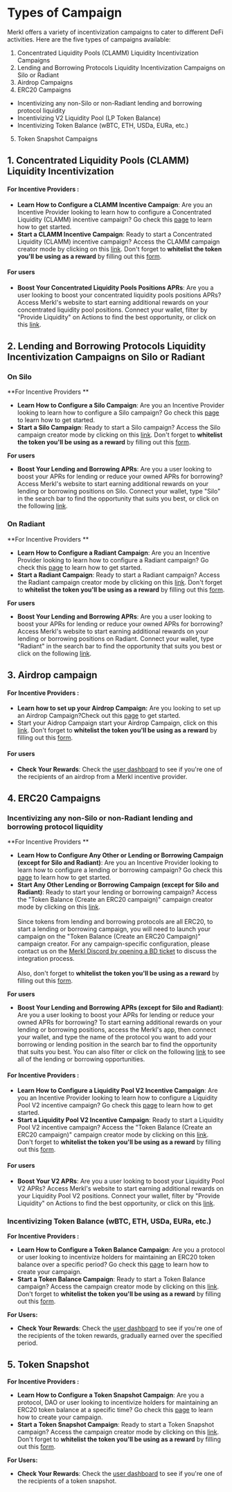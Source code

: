# Types of Campaign

Merkl offers a variety of incentivization campaigns to cater to different DeFi activities. Here are the five types of campaigns available:

1. Concentrated Liquidity Pools (CLAMM) Liquidity Incentivization Campaigns
2. Lending and Borrowing Protocols Liquidity Incentivization Campaigns on Silo or Radiant
3. Airdrop Campaigns
4. ERC20 Campaigns

* Incentivizing any non-Silo or non-Radiant lending and borrowing protocol liquidity
* Incentivizing V2 Liquidity Pool (LP Token Balance)
* Incentivizing Token Balance (wBTC, ETH, USDa, EURa, etc.)

5. Token Snapshot Campaigns

## 1. Concentrated Liquidity Pools (CLAMM) Liquidity Incentivization

#### For Incentive Providers :

* **Learn How to Configure a CLAMM Incentive Campaign**: Are you an Incentive Provider looking to learn how to configure a Concentrated Liquidity (CLAMM) incentive campaign? Go check this [page](../distribute-with-merkl/types-of-campaign/concentrated-liquidity-pool-incentivization-campaign.md) to learn how to get started.
* **Start a CLAMM Incentive Campaign**: Ready to start a Concentrated Liquidity (CLAMM) incentive campaign? Access the CLAMM campaign creator mode by clicking on this [link](https://app.merkl.xyz/create/pool).
Don't forget to **whitelist the token you'll be using as a reward** by filling out this [form](https://tally.so/r/3y2bqx).

#### For users

* **Boost Your Concentrated Liquidity Pools Positions APRs**: Are you a user looking to boost your concentrated liquidity pools positions APRs? Access Merkl's website to start earning additional rewards on your concentrated liquidity pool positions. Connect your wallet, filter by "Provide Liquidity" on Actions to find the best opportunity, or click on this [link](https://app.merkl.xyz/?action=pool).

## 2. Lending and Borrowing Protocols Liquidity Incentivization Campaigns on Silo or Radiant

### On Silo

**For Incentive Providers **

* **Learn How to Configure a Silo Campaign**: Are you an Incentive Provider looking to learn how to configure a Silo campaign? Go check this [page](../distribute-with-merkl/types-of-campaign/lending-borrowing-incentivization-campaign-on-silo.md) to learn how to get started.
* **Start a Silo Campaign**: Ready to start a Silo campaign? Access the Silo campaign creator mode by clicking on this [link](https://app.merkl.xyz/create/silo).
Don't forget to **whitelist the token you'll be using as a reward** by filling out this [form](https://tally.so/r/3y2bqx).

**For users**

* **Boost Your Lending and Borrowing APRs**: Are you a user looking to boost your APRs for lending or reduce your owned APRs for borrowing? Access Merkl's website to start earning additional rewards on your lending or borrowing positions on Silo. Connect your wallet, type "Silo" in the search bar to find the opportunity that suits you best, or click on the following [link](https://app.merkl.xyz/?search=silo).

### On Radiant

**For Incentive Providers **

* **Learn How to Configure a Radiant Campaign**: Are you an Incentive Provider looking to learn how to configure a Radiant campaign? Go check this [page](../distribute-with-merkl/types-of-campaign/lending-borrowing-incentivization-campaign-on-radiant.md) to learn how to get started.
* **Start a Radiant Campaign**: Ready to start a Radiant campaign? Access the Radiant campaign creator mode by clicking on this [link](https://app.merkl.xyz/create/radiant).
Don't forget to **whitelist the token you'll be using as a reward** by filling out this [form](https://tally.so/r/3y2bqx).

**For users**

* **Boost Your Lending and Borrowing APRs**: Are you a user looking to boost your APRs for lending or reduce your owned APRs for borrowing? Access Merkl's website to start earning additional rewards on your lending or borrowing positions on Radiant. Connect your wallet, type "Radiant" in the search bar to find the opportunity that suits you best or click on the following [link](https://app.merkl.xyz/?search=radiant).

## 3. Airdrop campaign

#### For Incentive Providers :

* **Learn how to set up your Airdrop Campaign:** Are you looking to set up an Airdrop Campaign?Check out this [page](../distribute-with-merkl/types-of-campaign/airdrop-campaign.md) to get started.
* Start your Aidrop Campaign start your Airdrop Campaign, click on this [link](https://app.merkl.xyz/create/drop).
Don't forget to **whitelist the token you'll be using as a reward** by filling out this [form](https://tally.so/r/3y2bqx).

#### For users

* **Check Your Rewards**: Check the [user dashboard](https://app.merkl.xyz/user) to see if you're one of the recipients of an airdrop from a Merkl incentive provider.

## 4. ERC20 Campaigns

### Incentivizing any non-Silo or non-Radiant lending and borrowing protocol liquidity

**For Incentive Providers **

* **Learn How to Configure Any Other or Lending or Borrowing Campaign (except for Silo and Radiant)**: Are you an Incentive Provider looking to learn how to configure a lending or borrowing campaign? Go check this [page](../distribute-with-merkl/types-of-campaign/erc20-incentivization-campaign.md) to learn how to get started.
* **Start Any Other Lending or Borrowing Campaign (except for Silo and Radiant)**: Ready to start your lending or borrowing campaign? Access the "Token Balance (Create an ERC20 campaign)" campaign creator mode by clicking on this [link](https://app.merkl.xyz/create/hold). \
  \
  Since tokens from lending and borrowing protocols are all ERC20, to start a lending or borrowing campaign, you will need to launch your campaign on the "Token Balance (Create an ERC20 Campaign)" campaign creator. For any campaign-specific configuration, please contact us on the [Merkl Discord by opening a BD ticket](https://www.google.com/url?q=https://discord.gg/jnYfrGxDbe\&sa=D\&source=docs\&ust=1714726869927696\&usg=AOvVaw1loOKjqz9IGEdpNjWsvrmD) to discuss the integration process.\
  \
  Also, don't forget to **whitelist the token you'll be using as a reward** by filling out this [form](https://tally.so/r/3y2bqx).

**For users**

* **Boost Your Lending and Borrowing APRs (except for Silo and Radiant)**: Are you a user looking to boost your APRs for lending or reduce your owned APRs for borrowing? To start earning additional rewards on your lending or borrowing positions, access the Merkl's app, then connect your wallet, and type the name of the protocol you want to add your borrowing or lending position in the search bar to find the opportunity that suits you best. You can also filter or click on the following [link](https://app.merkl.xyz/?action=lend%2Cborrow) to see all of the lending or borrowing opportunities.

#### For Incentive Providers :

* **Learn How to Configure a Liquidity Pool V2 Incentive Campaign**: Are you an Incentive Provider looking to learn how to configure a Liquidity Pool V2 incentive campaign? Go check this [page](broken-reference) to learn how to get started.
* **Start a Liquidity Pool V2 Incentive Campaign**: Ready to start a Liquidity Pool V2 incentive campaign? Access the "Token Balance (Create an ERC20 campaign)" campaign creator mode by clicking on this [link](https://app.merkl.xyz/create/hold).
Don't forget to **whitelist the token you'll be using as a reward** by filling out this [form](https://tally.so/r/3y2bqx).

#### For users

* **Boost Your V2 APRs**: Are you a user looking to boost your Liquidity Pool V2 APRs? Access Merkl's website to start earning additional rewards on your Liquidity Pool V2 positions. Connect your wallet, filter by "Provide Liquidity" on Actions to find the best opportunity, or click on this [link](https://app.merkl.xyz/?action=pool).

### Incentivizing Token Balance (wBTC, ETH, USDa, EURa, etc.)

**For Incentive Providers :**

* **Learn How to Configure a Token Balance Campaign**: Are you a protocol or user looking to incentivize holders for maintaining an ERC20 token balance over a specific period? Go check this [page](../distribute-with-merkl/types-of-campaign/erc20-incentivization-campaign.md) to learn how to create your campaign.
* **Start a Token Balance Campaign**: Ready to start a Token Balance campaign? Access the campaign creator mode by clicking on this [link](https://app.merkl.xyz/create/hold).
Don't forget to **whitelist the token you'll be using as a reward** by filling out this [form](https://tally.so/r/3y2bqx).

**For Users:**

* **Check Your Rewards**: Check the [user dashboard](https://app.merkl.xyz/user) to see if you're one of the recipients of the token rewards, gradually earned over the specified period.

## 5. Token Snapshot

**For Incentive Providers :**

* **Learn How to Configure a Token Snapshot Campaign**: Are you a protocol, DAO or user looking to incentivize holders for maintaining an ERC20 token balance at a specific time? Go check this [page](../distribute-with-merkl/types-of-campaign/token-snapshot-campaign.md) to learn how to create your campaign.
* **Start a Token Snapshot Campaign**: Ready to start a Token Snapshot campaign? Access the campaign creator mode by clicking on this [link](https://app.merkl.xyz/create/snapshot).
Don't forget to **whitelist the token you'll be using as a reward** by filling out this [form](https://tally.so/r/3y2bqx).

**For Users:**

* **Check Your Rewards**: Check the [user dashboard](https://app.merkl.xyz/user) to see if you're one of the recipients of a token snapshot.
